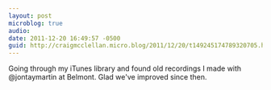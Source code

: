 ```yaml
---
layout: post
microblog: true
audio: 
date: 2011-12-20 16:49:57 -0500
guid: http://craigmcclellan.micro.blog/2011/12/20/t149245174789320705.html
---
```

Going through my iTunes library and found old recordings I made with @jontaymartin at Belmont. Glad we've improved since then.
